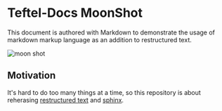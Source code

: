 # Teftel-Docs MoonShot

This document is authored with Markdown to demonstrate the usage
of markdown markup language as an addition to restructured text.

![moon shot](http://www.theallium.com/wp-content/uploads/2016/02/Moonshot.jpg)

## Motivation

It's hard to do too many things at a time, so this repository is
about reherasing [restructured text][1] and [sphinx][2].


[1]: http://docutils.sourceforge.net/docs/user/rst/quickref.html
[2]: http://www.sphinx-doc.org/en/stable/
